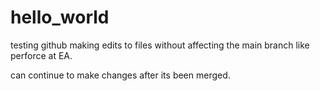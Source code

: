 # hello_world
testing github
making edits to files without affecting the main branch
like perforce at EA.

can continue to make changes after its been merged.
